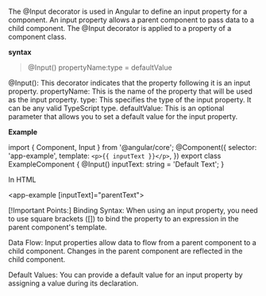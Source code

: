The @Input decorator is used in Angular to define an input property for a component. 
An input property allows a parent component to pass data to a child component. 
The @Input decorator is applied to a property of a component class.

**syntax**

>@Input() propertyName:type = defaultValue
>

@Input(): This decorator indicates that the property following it is an input property.
propertyName: This is the name of the property that will be used as the input property.
type: This specifies the type of the input property. It can be any valid TypeScript type.
defaultValue: This is an optional parameter that allows you to set a default value for the input property.

**Example**

import { Component, Input } from '@angular/core';
@Component({
  selector: 'app-example',
  template: `
    <p>{{ inputText }}</p>
  `,
})
export class ExampleComponent {
  @Input() inputText: string = 'Default Text';
}

In HTML

<app-example [inputText]="parentText"></app-example>

[!Important Points:]
Binding Syntax: When using an input property, you need to use square brackets ([]) to bind the property to an expression in the parent component's template.

Data Flow: Input properties allow data to flow from a parent component to a child component. Changes in the parent component are reflected in the child component.

Default Values: You can provide a default value for an input property by assigning a value during its declaration.
